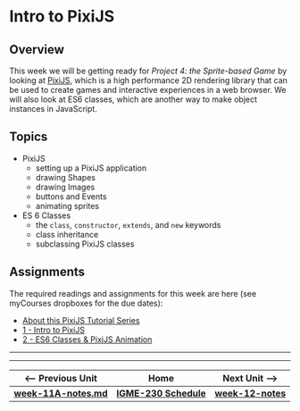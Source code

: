 # Intro to PixiJS

## Overview
This week we will be getting ready for *Project 4: the Sprite-based Game* by looking at [PixiJS](http://www.pixijs.com), which is a high performance 2D rendering library that can be used to create games and interactive experiences in a web browser. 
We will also look at ES6 classes, which are another way to make object instances in JavaScript.

## Topics
- PixiJS
    - setting up a PixiJS application
    - drawing Shapes
    - drawing Images
    - buttons and Events
    - animating sprites
- ES 6 Classes
    - the `class`, `constructor`, `extends`, and `new` keywords
    - class inheritance
    - subclassing PixiJS classes


## Assignments
The required readings and assignments for this week are here (see myCourses dropboxes for the due dates):

- [About this PixiJS Tutorial Series](https://github.com/tonethar/IGME-230-Master/blob/master/notes/pixi-js-0.md)
- [1 - Intro to PixiJS](https://github.com/tonethar/IGME-230-Master/blob/master/notes/pixi-js-1.md)
- [2 - ES6 Classes & PixiJS Animation](https://github.com/tonethar/IGME-230-Master/blob/master/notes/pixi-js-2.md)

<hr><hr>

| <-- Previous Unit | Home | Next Unit -->
| --- | --- | --- 
| [**week-11A-notes.md**](week-11A-notes.md)     |  [**IGME-230 Schedule**](../schedule.md) | [**week-12-notes**](week-12-notes.md)
